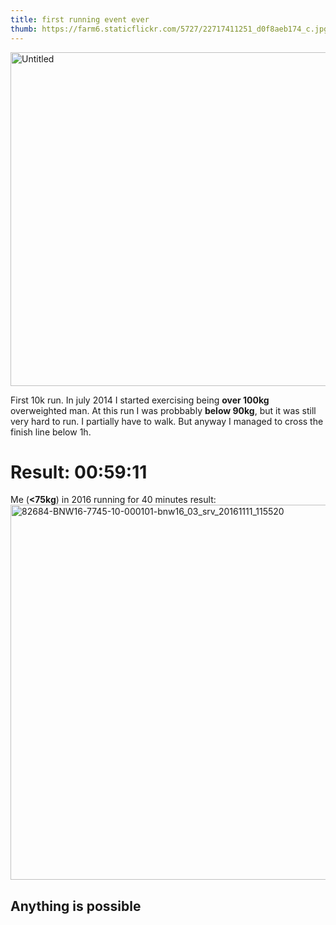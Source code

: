 ```yaml
---
title: first running event ever
thumb: https://farm6.staticflickr.com/5727/22717411251_d0f8aeb174_c.jpg
---
```



<a data-flickr-embed="true"  href="https://www.flickr.com/photos/49424339@N02/22717411251/in/album-72157660636941126/" title="Untitled"><img src="https://farm6.staticflickr.com/5727/22717411251_d0f8aeb174_c.jpg" width="800" height="534" alt="Untitled"></a><script async src="//embedr.flickr.com/assets/client-code.js" charset="utf-8"></script>


First 10k run. In july 2014 I started exercising being **over 100kg** overweighted man. At this run I was probbably **below 90kg**, but it was still very hard to run. I partially have to walk. But anyway I managed to cross the finish line below 1h.

Result: 00:59:11
================


Me (**<75kg**) in 2016 running for 40 minutes result:
<a data-flickr-embed="true"  href="https://www.flickr.com/photos/49424339@N02/31062432916/in/album-72157672762896574/" title="82684-BNW16-7745-10-000101-bnw16_03_srv_20161111_115520"><img src="https://farm6.staticflickr.com/5565/31062432916_9f176b7162_c.jpg" width="800" height="600" alt="82684-BNW16-7745-10-000101-bnw16_03_srv_20161111_115520"></a><script async src="//embedr.flickr.com/assets/client-code.js" charset="utf-8"></script>

Anything is possible
--------------------